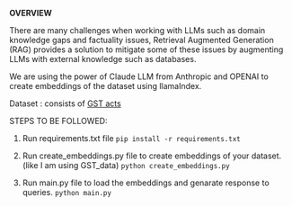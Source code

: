 **OVERVIEW**

There are many challenges when working with LLMs such as domain knowledge gaps and factuality issues, Retrieval Augmented Generation (RAG) provides a solution to mitigate some of these issues by augmenting LLMs with external knowledge such as databases.

We are using the power of Claude LLM from Anthropic and OPENAI to create embeddings of the dataset using llamaIndex. 

Dataset : consists of [GST acts](https://taxinformation.cbic.gov.in/)

STEPS TO BE FOLLOWED: 

1. Run requirements.txt file ```pip install -r requirements.txt```
  
2. Run create_embeddings.py file to create embeddings of your dataset. (like I am using GST_data)
  ```python create_embeddings.py```

3. Run main.py file to load the embeddings and genarate response to queries.
   ```python main.py```
